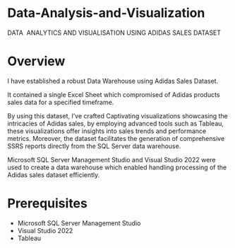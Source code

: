 # Data-Analysis-and-Visualization

DATA  ANALYTICS AND VISUALISATION USING ADIDAS SALES DATASET

# Overview

I have established a robust  Data Warehouse using Adidas Sales Dataset.

It contained a single Excel Sheet which compromised of Adidas products sales data for a specified timeframe. 

By using this dataset, I’ve crafted Captivating  visualizations showcasing the intricacies of Adidas sales, by employing advanced tools such as Tableau, these visualizations offer insights into sales trends and performance metrics. Moreover, the dataset facilitates the generation of comprehensive SSRS  reports directly from the SQL Server data warehouse.

Microsoft SQL Server Management Studio and Visual Studio 2022 were used to create a data warehouse which enabled handling processing of the Adidas sales dataset efficiently. 

# Prerequisites

- Microsoft SQL Server Management Studio
- Visual Studio 2022 
- Tableau



